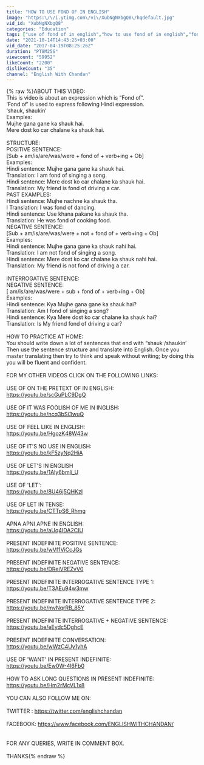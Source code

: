 ```yaml
---
title: "HOW TO USE FOND OF IN ENGLISH"
image: "https:\/\/i.ytimg.com\/vi\/XubNgNXbgQ8\/hqdefault.jpg"
vid_id: "XubNgNXbgQ8"
categories: "Education"
tags: ["use of fond of in english","how to use fond of in english","fond of"]
date: "2021-10-14T14:43:25+03:00"
vid_date: "2017-04-19T08:25:26Z"
duration: "PT8M25S"
viewcount: "59952"
likeCount: "2200"
dislikeCount: "35"
channel: "English With Chandan"
---
```

{% raw %}ABOUT THIS VIDEO:<br />             This is video is about an expression which is “Fond of”.<br />           ‘Fond of’ is used to express following Hindi expression.<br />          ‘shauk, shaukin’<br />Examples:<br />                Mujhe gana gane ka shauk hai.<br />               Mere dost ko car chalane ka shauk hai.<br /><br />STRUCTURE:<br />POSITIVE SENTENCE:<br />                      [Sub + am/is/are/was/were + fond of + verb+ing + Ob]<br />Examples:<br />           Hindi sentence: Mujhe gana gane ka shauk hai.<br />                 Translation: I am fond of singing a song.<br />           Hindi sentence: Mere dost ko car chalane ka shauk hai.<br />                 Translation: My friend is fond of driving a car.<br />PAST EXAMPLES:<br />          Hindi sentence:    Mujhe nachne ka shauk tha.<br />I  Translation:       I was fond of dancing.<br />          Hindi sentence:     Use khana pakane ka shauk tha.<br />               Translation:     He was fond of cooking food.<br />NEGATIVE SENTENCE:<br />   [Sub + am/is/are/was/were + not +  fond of + verb+ing + Ob]<br />Examples:<br />           Hindi sentence: Mujhe gana gane ka shauk nahi hai.<br />             Translation: I am not fond of singing a song.<br />           Hindi sentence: Mere dost ko car chalane ka shauk nahi hai.<br />               Translation: My friend is not fond of driving a car.<br /><br />INTERROGATIVE SENTENCE:<br />NEGATIVE SENTENCE:<br />   [ am/is/are/was/were + sub +  fond of + verb+ing + Ob]<br />Examples:<br />       Hindi sentence: Kya Mujhe gana gane ka shauk  hai?<br />             Translation:  Am I fond of singing a song?<br />       Hindi sentence: Kya Mere dost ko car chalane ka shauk  hai?<br />             Translation: Is My friend fond of driving a car?<br /><br />HOW TO PRACTICE AT HOME:<br />You should write down a lot of sentences that end with “shauk /shaukin’<br />Then use the sentence structure and translate into English. Once you master translating then try to think and speak without writing; by doing this you will be fluent and confident.<br /><br />FOR MY OTHER VIDEOS CLICK ON THE FOLLOWING LINKS:<br /><br />USE OF ON THE PRETEXT OF IN ENGLISH:<br /><a rel="nofollow" target="blank" href="https://youtu.be/scGuPLC9DgQ">https://youtu.be/scGuPLC9DgQ</a><br /><br />USE OF IT WAS FOOLISH OF ME IN INGLISH:<br /><a rel="nofollow" target="blank" href="https://youtu.be/ncq3bSi3wuQ">https://youtu.be/ncq3bSi3wuQ</a><br /><br />USE OF FEEL LIKE IN ENGLISH:<br /><a rel="nofollow" target="blank" href="https://youtu.be/HgozK48W43w">https://youtu.be/HgozK48W43w</a><br /><br />USE OF IT'S NO USE IN ENGLISH:<br /><a rel="nofollow" target="blank" href="https://youtu.be/kF5zyNq2HiA">https://youtu.be/kF5zyNq2HiA</a><br /><br />USE OF LET'S IN ENGLISH<br /><a rel="nofollow" target="blank" href="https://youtu.be/1Aly6bmli_U">https://youtu.be/1Aly6bmli_U</a><br /><br />USE OF 'LET':<br /><a rel="nofollow" target="blank" href="https://youtu.be/8U46j5QHKzI">https://youtu.be/8U46j5QHKzI</a><br /><br />USE OF LET IN TENSE:<br /><a rel="nofollow" target="blank" href="https://youtu.be/CTTpS6_Rhmg">https://youtu.be/CTTpS6_Rhmg</a><br /><br />APNA APNI APNE IN ENGLISH:<br /><a rel="nofollow" target="blank" href="https://youtu.be/aUq4IDA2CIU">https://youtu.be/aUq4IDA2CIU</a><br /><br />PRESENT INDEFINITE POSITIVE SENTENCE:<br /><a rel="nofollow" target="blank" href="https://youtu.be/wVf1ViCcJGs">https://youtu.be/wVf1ViCcJGs</a><br /><br />PRESENT INDEFINITE NEGATIVE SENTENCE:<br /><a rel="nofollow" target="blank" href="https://youtu.be/DReiVREZvV0">https://youtu.be/DReiVREZvV0</a><br /><br />PRESENT INDEFINITE INTERROGATIVE SENTENCE TYPE 1:<br /><a rel="nofollow" target="blank" href="https://youtu.be/T3AEu94w3mw">https://youtu.be/T3AEu94w3mw</a><br /><br />PRESENT INDEFINITE INTERROGATIVE SENTENCE TYPE 2:<br /><a rel="nofollow" target="blank" href="https://youtu.be/mvNqrRB_85Y">https://youtu.be/mvNqrRB_85Y</a><br /><br />PRESENT INDEFINITE INTERROGATIVE + NEGATIVE SENTENCE:<br /><a rel="nofollow" target="blank" href="https://youtu.be/eEydc5DghcE">https://youtu.be/eEydc5DghcE</a><br /><br />PRESENT INDEFINITE CONVERSATION:<br /><a rel="nofollow" target="blank" href="https://youtu.be/wWzC4Uy1yhA">https://youtu.be/wWzC4Uy1yhA</a><br /><br />USE OF 'WANT' IN PRESENT INDEFINITE:<br /><a rel="nofollow" target="blank" href="https://youtu.be/Ew0W-4l6Fb0">https://youtu.be/Ew0W-4l6Fb0</a><br /><br />HOW TO ASK LONG QUESTIONS IN PRESENT INDEFINITE:<br /><a rel="nofollow" target="blank" href="https://youtu.be/Hm2rMcVL1x8">https://youtu.be/Hm2rMcVL1x8</a><br /><br />YOU CAN ALSO FOLLOW ME ON:<br /><br />TWITTER : <a rel="nofollow" target="blank" href="https://twitter.com/englishchandan">https://twitter.com/englishchandan</a><br /><br />FACEBOOK:  <a rel="nofollow" target="blank" href="https://www.facebook.com/ENGLISHWITHCHANDAN/">https://www.facebook.com/ENGLISHWITHCHANDAN/</a><br /><br /><br />FOR ANY QUERIES, WRITE IN COMMENT BOX.<br /><br />THANKS{% endraw %}
